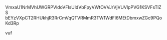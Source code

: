 VmxaU1NrMVhUWGRPVldoVFlsUldVbFpyVWtOVVJrVjVUVlpPVG1KSVFsTlZS
bEYzVXpCT2RHUkhjR3RrCmVqQTVRMmR3TW1WdFl6MEtDbmxwZGc9PQoKd3Rp

vuf